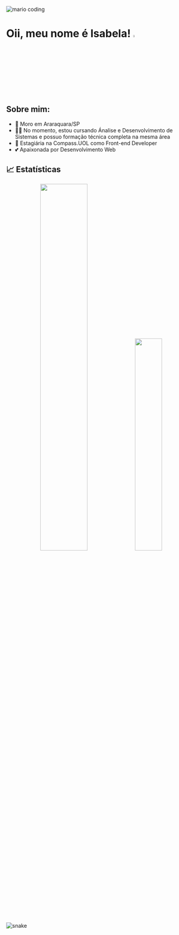 ![mario coding](https://i.imgur.com/1ZvVkDc.gif)


# Oii, meu nome é Isabela! <img src="https://media.giphy.com/media/hvRJCLFzcasrR4ia7z/giphy.gif" width=4%>
## Sobre mim:
- 🏡	 Moro em Araraquara/SP
- 👩‍💻 No momento, estou cursando Ánalise e Desenvolvimento de Sistemas e possuo formação técnica completa na mesma área
- 🧭 Estagiária na Compass.UOL como Front-end Developer
- 💕 Apaixonada por Desenvolvimento Web

## 📈 Estatísticas
<div align='center'>
  <img width="50%"  src="https://github-readme-stats.vercel.app/api?username=Isabelaponte&show_icons=true&theme=radical&include_all_commits=true&count_private=true">
  <img width="38%" src="https://github-readme-stats.vercel.app/api/top-langs/?username=Isabelaponte&layout=compact&langs_count=16&theme=radical"/>
</div>

![snake](https://raw.githubusercontent.com/Isabelaponte/Isabelaponte/output/github-contribution-grid-snake.svg")
